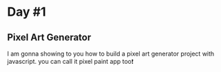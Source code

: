 # Day #1

## Pixel Art Generator

I am gonna showing to you how to build a pixel art generator project with javascript. you can call it pixel paint app too❗️
